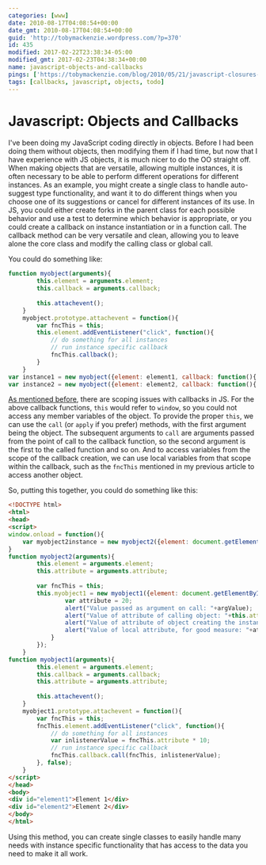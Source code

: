 ```yaml
---
categories: [www]
date: 2010-08-17T04:08:54+00:00
date_gmt: 2010-08-17T04:08:54+00:00
guid: 'http://tobymackenzie.wordpress.com/?p=370'
id: 435
modified: 2017-02-22T23:38:34-05:00
modified_gmt: 2017-02-23T04:38:34+00:00
name: javascript-objects-and-callbacks
pings: ['https://tobymackenzie.com/blog/2010/05/21/javascript-closures-scope-and-arrays/']
tags: [callbacks, javascript, objects, todo]
---
```


Javascript: Objects and Callbacks
=================================

I've been doing my JavaScript coding directly in objects. Before I had been doing them without objects, then modifying them if I had time, but now that I have experience with JS objects, it is much nicer to do the OO straight off. When making objects that are versatile, allowing multiple instances, it is often necessary to be able to perform different operations for different instances. As an example, you might create a single class to handle auto-suggest type functionality, and want it to do different things when you choose one of its suggestions or cancel for different instances of its use. In JS, you could either create forks in the parent class for each possible behavior and use a test to determine which behavior is appropriate, or you could create a callback on instance instantiation or in a function call. The callback method can be very versatile and clean, allowing you to leave alone the core class and modify the calling class or global call.

<!--more-->

You could do something like:

``` js
function myobject(arguments){
		this.element = arguments.element;
		this.callback = arguments.callback;
		
		this.attachevent();
	}
	myobject.prototype.attachevent = function(){
		var fncThis = this;
		this.element.addEventListener("click", function(){
			// do something for all instances
			// run instance specific callback
			fncThis.callback();
		}
	}
var instance1 = new myobject({element: element1, callback: function(){ // do something for this instance only }});
var instance2 = new myobject({element: element2, callback: function(){ // do something for this instance only }});
```

[As mentioned before](https://tobymackenzie.com/blog/2010/05/21/javascript-closures-scope-and-arrays/), there are scoping issues with callbacks in JS. For the above callback functions, `this` would refer to `window`, so you could not access any member variables of the object. To provide the proper `this`, we can use the `call` (or `apply` if you prefer) methods, with the first argument being the object. The subsequent arguments to `call` are arguments passed from the point of call to the callback function, so the second argument is the first to the called function and so on. And to access variables from the scope of the callback creation, we can use local variables from that scope within the callback, such as the `fncThis` mentioned in my previous article to access another object.

So, putting this together, you could do something like this:

``` html
<!DOCTYPE html>
<html>
<head>
<script>
window.onload = function(){
	var myobject2instance = new myobject2({element: document.getElementById("element2"), attribute: 1});
}
function myobject2(arguments){
		this.element = arguments.element;
		this.attribute = arguments.attribute;
		
		var fncThis = this;
		this.myobject1 = new myobject1({element: document.getElementById("element1"), attribute: 10, callback: function(argValue){
				var attribute = 20;
				alert("Value passed as argument on call: "+argValue);
				alert("Value of attribute of calling object: "+this.attribute);
				alert("Value of attribute of object creating the instance: "+fncThis.attribute);
				alert("Value of local attribute, for good measure: "+attribute);
			}
		});
	}
function myobject1(arguments){
		this.element = arguments.element;
		this.callback = arguments.callback;
		this.attribute = arguments.attribute;
		
		this.attachevent();
	}
	myobject1.prototype.attachevent = function(){
		var fncThis = this;
		fncThis.element.addEventListener("click", function(){
			// do something for all instances
			var inlistenerValue = fncThis.attribute * 10;
			// run instance specific callback
			fncThis.callback.call(fncThis, inlistenerValue);
		}, false);
	}
</script>
</head>
<body>
<div id="element1">Element 1</div>
<div id="element2">Element 2</div>
</body>
</html>
```

Using this method, you can create single classes to easily handle many needs with instance specific functionality that has access to the data you need to make it all work.
